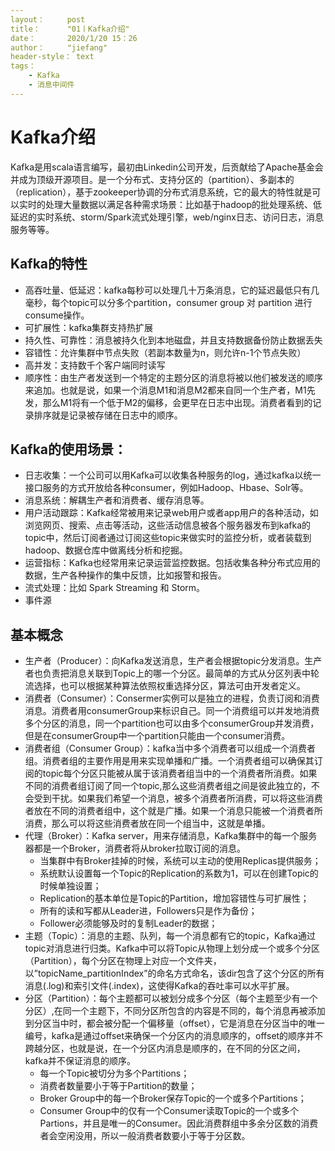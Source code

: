 ```yaml
---
layout：     post
title：      "01丨Kafka介绍"
date：       2020/1/20 15：26
author：     "jiefang"
header-style： text
tags：
    - Kafka
    - 消息中间件
---
```

# Kafka介绍
Kafka是用scala语言编写，最初由Linkedin公司开发，后贡献给了Apache基金会并成为顶级开源项目。是一个分布式、支持分区的（partition）、多副本的（replication），基于zookeeper协调的分布式消息系统，它的最大的特性就是可以实时的处理大量数据以满足各种需求场景：比如基于hadoop的批处理系统、低延迟的实时系统、storm/Spark流式处理引擎，web/nginx日志、访问日志，消息服务等等。
## Kafka的特性
- 高吞吐量、低延迟：kafka每秒可以处理几十万条消息，它的延迟最低只有几毫秒，每个topic可以分多个partition，consumer group 对 partition 进行consume操作。
- 可扩展性：kafka集群支持热扩展
- 持久性、可靠性：消息被持久化到本地磁盘，并且支持数据备份防止数据丢失
- 容错性：允许集群中节点失败（若副本数量为n，则允许n-1个节点失败）
- 高并发：支持数千个客户端同时读写
- 顺序性：由生产者发送到一个特定的主题分区的消息将被以他们被发送的顺序来追加。也就是说，如果一个消息M1和消息M2都来自同一个生产者，M1先发，那么M1将有一个低于M2的偏移，会更早在日志中出现。消费者看到的记录排序就是记录被存储在日志中的顺序。

## Kafka的使用场景：
- 日志收集：一个公司可以用Kafka可以收集各种服务的log，通过kafka以统一接口服务的方式开放给各种consumer，例如Hadoop、Hbase、Solr等。
- 消息系统：解耦生产者和消费者、缓存消息等。
- 用户活动跟踪：Kafka经常被用来记录web用户或者app用户的各种活动，如浏览网页、搜索、点击等活动，这些活动信息被各个服务器发布到kafka的topic中，然后订阅者通过订阅这些topic来做实时的监控分析，或者装载到hadoop、数据仓库中做离线分析和挖掘。
- 运营指标：Kafka也经常用来记录运营监控数据。包括收集各种分布式应用的数据，生产各种操作的集中反馈，比如报警和报告。
- 流式处理：比如 Spark Streaming 和 Storm。
- 事件源


## 基本概念
- 生产者（Producer）：向Kafka发送消息，生产者会根据topic分发消息。生产者也负责把消息关联到Topic上的哪一个分区。最简单的方式从分区列表中轮流选择，也可以根据某种算法依照权重选择分区，算法可由开发者定义。
- 消费者（Consumer）：Consermer实例可以是独立的进程，负责订阅和消费消息。消费者用consumerGroup来标识自己。同一个消费组可以并发地消费多个分区的消息，同一个partition也可以由多个consumerGroup并发消费，但是在consumerGroup中一个partition只能由一个consumer消费。
- 消费者组（Consumer Group）：kafka当中多个消费者可以组成一个消费者组。消费者组的主要作用是用来实现单播和广播。一个消费者组可以确保其订阅的topic每个分区只能被从属于该消费者组当中的一个消费者所消费。如果不同的消费者组订阅了同一个topic,那么这些消费者组之间是彼此独立的，不会受到干扰。如果我们希望一个消息，被多个消费者所消费，可以将这些消费者放在不同的消费者组中，这个就是广播。如果一个消息只能被一个消费者所消费，那么可以将这些消费者放在同一个组当中，这就是单播。
- 代理（Broker）：Kafka server，用来存储消息，Kafka集群中的每一个服务器都是一个Broker，消费者将从broker拉取订阅的消息。
    - 当集群中有Broker挂掉的时候，系统可以主动的使用Replicas提供服务；
    - 系统默认设置每一个Topic的Replication的系数为1，可以在创建Topic的时候单独设置；
    - Replication的基本单位是Topic的Partition，增加容错性与可扩展性；
    - 所有的读和写都从Leader进，Followers只是作为备份；
    - Follower必须能够及时的复制Leader的数据；
- 主题（Topic）：消息的主题、队列，每一个消息都有它的topic，Kafka通过topic对消息进行归类。Kafka中可以将Topic从物理上划分成一个或多个分区（Partition），每个分区在物理上对应一个文件夹，以”topicName_partitionIndex”的命名方式命名，该dir包含了这个分区的所有消息(.log)和索引文件(.index)，这使得Kafka的吞吐率可以水平扩展。
- 分区（Partition）：每个主题都可以被划分成多个分区（每个主题至少有一个分区）,在同一个主题下，不同分区所包含的内容是不同的，每个消息再被添加到分区当中时，都会被分配一个偏移量（offset），它是消息在分区当中的唯一编号，kafka是通过offset来确保一个分区内的消息顺序的，offset的顺序并不跨越分区，也就是说，在一个分区内消息是顺序的，在不同的分区之间，kafka并不保证消息的顺序。
    - 每一个Topic被切分为多个Partitions；
    - 消费者数量要小于等于Partition的数量；
    - Broker Group中的每一个Broker保存Topic的一个或多个Partitions；
    - Consumer Group中的仅有一个Consumer读取Topic的一个或多个Partions，并且是唯一的Consumer。因此消费群组中多余分区数的消费者会空闲没用，所以一般消费者数要小于等于分区数。

